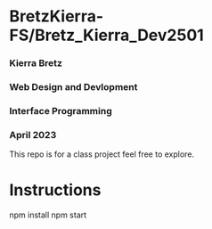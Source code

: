 #  BretzKierra-FS/Bretz_Kierra_Dev2501
 
### Kierra Bretz
### Web Design and Devlopment
### Interface Programming
### April 2023

This repo is for a class project feel free to explore.

# Instructions
npm install
npm start 